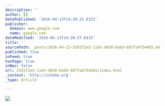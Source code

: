 ```yaml
---
description: ''
author: []
datePublished: '2016-04-13T14:39:21.632Z'
publisher:
  domain: www.google.com
  name: google.com
dateModified: '2016-04-13T14:28:37.643Z'
title: ''
sourcePath: _posts/2016-04-13-53d1f2e5-1145-4850-be69-687fa47544b5.md
published: true
inFeed: true
hasPage: true
inNav: false
url: 53d1f2e5-1145-4850-be69-687fa47544b5/index.html
_context: 'http://schema.org'
_type: Article

---
```

![](https://media-cdn.tripadvisor.com/media/photo-s/03/38/5a/dc/der-hinterhof.jpg)